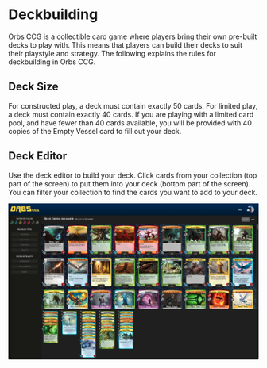 # Deckbuilding

Orbs CCG is a collectible card game where players bring their own pre-built decks to play with. This means that players can build their decks to suit their playstyle and strategy. The following explains the rules for deckbuilding in Orbs CCG.

## Deck Size

For constructed play, a deck must contain exactly 50 cards. For limited play, a deck must contain exactly 40 cards. If you are playing with a limited card pool, and have fewer than 40 cards available, you will be provided with 40 copies of the Empty Vessel card to fill out your deck.

## Deck Editor

Use the deck editor to build your deck. Click cards from your collection (top part of the screen) to put them into your deck (bottom part of the screen). You can filter your collection to find the cards you want to add to your deck.

![Deck editor](/wiki-assets/other/deck_editor.png)
